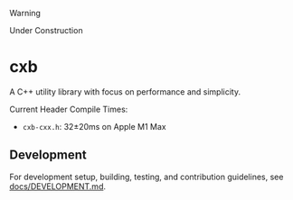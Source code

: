 > [!WARNING]
> Under Construction

# cxb

A C++ utility library with focus on performance and simplicity.

Current Header Compile Times:
* `cxb-cxx.h`: 32±20ms on Apple M1 Max

## Development

For development setup, building, testing, and contribution guidelines, see [docs/DEVELOPMENT.md](docs/DEVELOPMENT.md).
